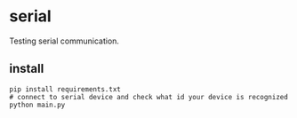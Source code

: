 # serial

Testing serial communication.

## install

```
pip install requirements.txt
# connect to serial device and check what id your device is recognized
python main.py
```
